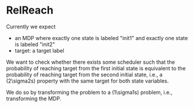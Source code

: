 # RelReach

Currently we expect
- an MDP where exactly one state is labeled "init1" and exactly one state is labeled "init2"
- target: a target label

We want to check whether there exists some scheduler such that the probability of reaching target from the first initial state is equivalent to the probability of reaching target from the second initial state, i.e., a (2\sigma2s) property with the same target for both state variables.

We do so by transforming the problem to a (1\sigma1s) problem, i.e., transforming the MDP.
